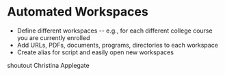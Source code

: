 
# Automated Workspaces

- Define different workspaces -- e.g., for each different college course you are currently enrolled
- Add URLs, PDFs, documents, programs, directories to each workspace
- Create alias for script and easily open new workspaces

shoutout Christina Applegate

